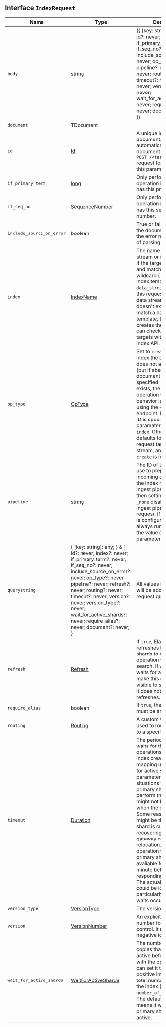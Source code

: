 ## Interface `IndexRequest`

| Name | Type | Description |
| - | - | - |
| `body` | string | ({ [key: string]: any; } & { id?: never; index?: never; if_primary_term?: never; if_seq_no?: never; include_source_on_error?: never; op_type?: never; pipeline?: never; refresh?: never; routing?: never; timeout?: never; version?: never; version_type?: never; wait_for_active_shards?: never; require_alias?: never; document?: never; }) | All values in `body` will be added to the request body. |
| `document` | TDocument | &nbsp; |
| `id` | [Id](./Id.md) | A unique identifier for the document. To automatically generate a document ID, use the `POST /<target>/_doc/` request format and omit this parameter. |
| `if_primary_term` | [long](./long.md) | Only perform the operation if the document has this primary term. |
| `if_seq_no` | [SequenceNumber](./SequenceNumber.md) | Only perform the operation if the document has this sequence number. |
| `include_source_on_error` | boolean | True or false if to include the document source in the error message in case of parsing errors. |
| `index` | [IndexName](./IndexName.md) | The name of the data stream or index to target. If the target doesn't exist and matches the name or wildcard ( `*`) pattern of an index template with a `data_stream` definition, this request creates the data stream. If the target doesn't exist and doesn't match a data stream template, this request creates the index. You can check for existing targets with the resolve index API. |
| `op_type` | [OpType](./OpType.md) | Set to `create` to only index the document if it does not already exist (put if absent). If a document with the specified `_id` already exists, the indexing operation will fail. The behavior is the same as using the `<index>/_create` endpoint. If a document ID is specified, this paramater defaults to `index`. Otherwise, it defaults to `create`. If the request targets a data stream, an `op_type` of `create` is required. |
| `pipeline` | string | The ID of the pipeline to use to preprocess incoming documents. If the index has a default ingest pipeline specified, then setting the value to `_none` disables the default ingest pipeline for this request. If a final pipeline is configured it will always run, regardless of the value of this parameter. |
| `querystring` | { [key: string]: any; } & { id?: never; index?: never; if_primary_term?: never; if_seq_no?: never; include_source_on_error?: never; op_type?: never; pipeline?: never; refresh?: never; routing?: never; timeout?: never; version?: never; version_type?: never; wait_for_active_shards?: never; require_alias?: never; document?: never; } | All values in `querystring` will be added to the request querystring. |
| `refresh` | [Refresh](./Refresh.md) | If `true`, Elasticsearch refreshes the affected shards to make this operation visible to search. If `wait_for`, it waits for a refresh to make this operation visible to search. If `false`, it does nothing with refreshes. |
| `require_alias` | boolean | If `true`, the destination must be an index alias. |
| `routing` | [Routing](./Routing.md) | A custom value that is used to route operations to a specific shard. |
| `timeout` | [Duration](./Duration.md) | The period the request waits for the following operations: automatic index creation, dynamic mapping updates, waiting for active shards. This parameter is useful for situations where the primary shard assigned to perform the operation might not be available when the operation runs. Some reasons for this might be that the primary shard is currently recovering from a gateway or undergoing relocation. By default, the operation will wait on the primary shard to become available for at least 1 minute before failing and responding with an error. The actual wait time could be longer, particularly when multiple waits occur. |
| `version_type` | [VersionType](./VersionType.md) | The version type. |
| `version` | [VersionNumber](./VersionNumber.md) | An explicit version number for concurrency control. It must be a non-negative long number. |
| `wait_for_active_shards` | [WaitForActiveShards](./WaitForActiveShards.md) | The number of shard copies that must be active before proceeding with the operation. You can set it to `all` or any positive integer up to the total number of shards in the index ( `number_of_replicas+1`). The default value of `1` means it waits for each primary shard to be active. |
